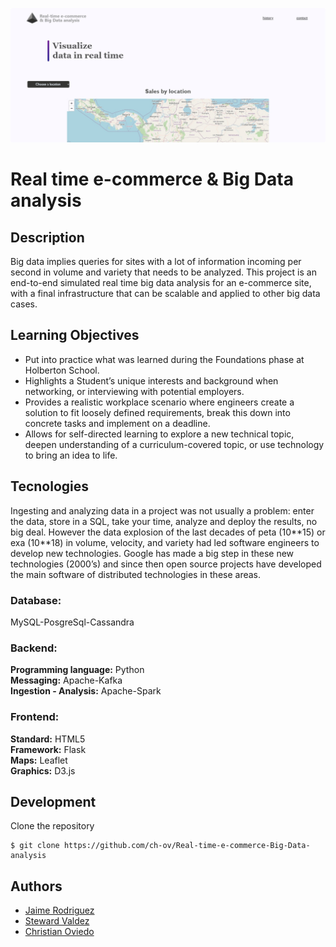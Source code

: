 ![Index](MVP-Maps/realTimeHolberton/static/img/index.png)
# Real time e-commerce & Big Data analysis

## Description

Big data implies queries for sites with a lot of information incoming per second in volume and variety that needs to be analyzed. This project is an end-to-end simulated real time big data analysis for an e-commerce site, with a final infrastructure that can be scalable and applied to other big data cases.

## Learning Objectives

* Put into practice what was learned during the Foundations phase at Holberton School.
* Highlights a Student’s unique interests and background when networking, or interviewing with potential employers.
* Provides a realistic workplace scenario where engineers create a solution to fit loosely defined requirements, break this down into concrete tasks and implement on a deadline.
* Allows for self-directed learning to explore a new technical topic, deepen understanding of a curriculum-covered topic, or use technology to bring an idea to life.

## Tecnologies

Ingesting and analyzing data in a project was not usually a problem: enter the data, store in a SQL, take your time, analyze and deploy the results, no big deal. However the data explosion of the last decades of peta (10\**15) or exa (10**18) in volume, velocity, and variety had led software engineers to develop new technologies.
Google has made a big step in these new technologies (2000’s) and since then open source projects have developed the main software of distributed technologies in these areas.

### Database:

MySQL-PosgreSql-Cassandra

### Backend:

**Programming language:** Python\
**Messaging:** Apache-Kafka\
**Ingestion - Analysis:** Apache-Spark

### Frontend:

**Standard:** HTML5\
**Framework:** Flask\
**Maps:** Leaflet\
**Graphics:** D3.js

## Development

Clone the repository
```
$ git clone https://github.com/ch-ov/Real-time-e-commerce-Big-Data-analysis
```

## Authors

* [Jaime Rodriguez](https://github.com/soft-insight)
* [Steward Valdez](https://github.com/Stewardvr93)
* [Christian Oviedo](https://github.com/ch-ov)